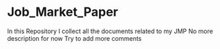 # Job_Market_Paper
In this Repository I collect all the documents related to my JMP
No more description for now
Try to add more comments